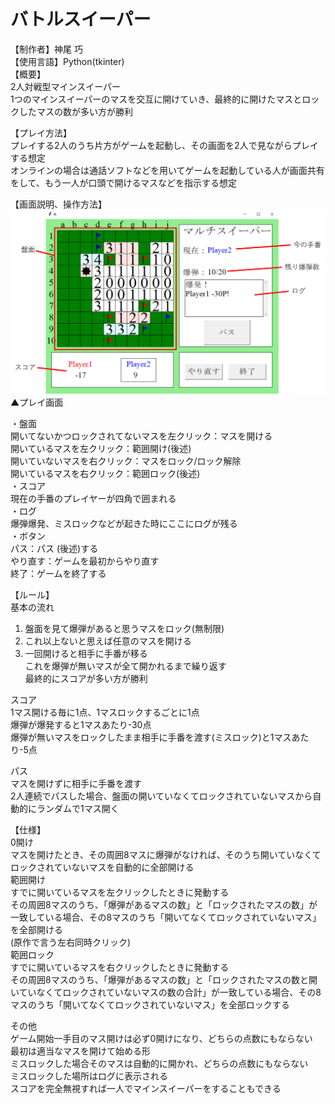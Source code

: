 # バトルスイーパー
【制作者】神尾 巧  
【使用言語】Python(tkinter)  
【概要】  
2人対戦型マインスイーパー  
1つのマインスイーパーのマスを交互に開けていき、最終的に開けたマスとロックしたマスの数が多い方が勝利  
  
【プレイ方法】  
プレイする2人のうち片方がゲームを起動し、その画面を2人で見ながらプレイする想定  
オンラインの場合は通話ソフトなどを用いてゲームを起動している人が画面共有をして、もう一人が口頭で開けるマスなどを指示する想定  

【画面説明、操作方法】  
 ![play_image](/image/play_image.png)
▲プレイ画面  
  
・盤面  
開いてないかつロックされてないマスを左クリック：マスを開ける  
開いているマスを左クリック：範囲開け(後述)  
開いていないマスを右クリック：マスをロック/ロック解除  
開いているマスを右クリック：範囲ロック(後述)  
・スコア  
現在の手番のプレイヤーが四角で囲まれる  
・ログ  
爆弾爆発、ミスロックなどが起きた時にここにログが残る  
・ボタン  
パス：パス (後述)する  
やり直す：ゲームを最初からやり直す  
終了：ゲームを終了する  
  
【ルール】  
基本の流れ  
1. 盤面を見て爆弾があると思うマスをロック(無制限)  
2. これ以上ないと思えば任意のマスを開ける  
3. 一回開けると相手に手番が移る  
これを爆弾が無いマスが全て開かれるまで繰り返す  
最終的にスコアが多い方が勝利  
  
スコア  
1マス開ける毎に1点、1マスロックするごとに1点  
爆弾が爆発すると1マスあたり-30点  
爆弾が無いマスをロックしたまま相手に手番を渡す(ミスロック)と1マスあたり-5点  
  
パス  
マスを開けずに相手に手番を渡す  
2人連続でパスした場合、盤面の開いていなくてロックされていないマスから自動的にランダムで1マス開く  
  
【仕様】  
0開け  
マスを開けたとき、その周囲8マスに爆弾がなければ、そのうち開いていなくてロックされていないマスを自動的に全部開ける  
範囲開け  
すでに開いているマスを左クリックしたときに発動する  
その周囲8マスのうち、「爆弾があるマスの数」と「ロックされたマスの数」が一致している場合、その8マスのうち「開いてなくてロックされていないマス」を全部開ける  
(原作で言う左右同時クリック)  
範囲ロック  
すでに開いているマスを右クリックしたときに発動する  
その周囲8マスのうち、「爆弾があるマスの数」と「ロックされたマスの数と開いていなくてロックされていないマスの数の合計」が一致している場合、その8マスのうち「開いてなくてロックされていないマス」を全部ロックする  
  
その他  
ゲーム開始一手目のマス開けは必ず0開けになり、どちらの点数にもならない  
最初は適当なマスを開けて始める形  
ミスロックした場合そのマスは自動的に開かれ、どちらの点数にもならない  
ミスロックした場所はログに表示される  
スコアを完全無視すれば一人でマインスイーパーをすることもできる  
